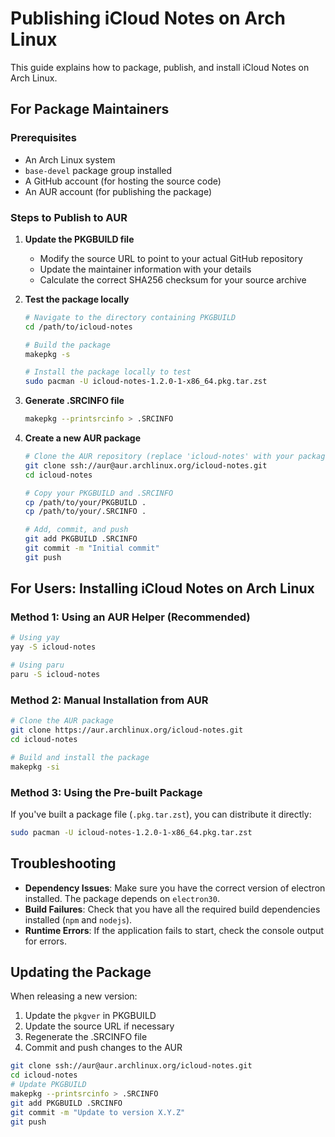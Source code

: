 # Publishing iCloud Notes on Arch Linux

This guide explains how to package, publish, and install iCloud Notes on Arch Linux.

## For Package Maintainers

### Prerequisites

- An Arch Linux system
- `base-devel` package group installed
- A GitHub account (for hosting the source code)
- An AUR account (for publishing the package)

### Steps to Publish to AUR

1. **Update the PKGBUILD file**
   - Modify the source URL to point to your actual GitHub repository
   - Update the maintainer information with your details
   - Calculate the correct SHA256 checksum for your source archive

2. **Test the package locally**

   ```bash
   # Navigate to the directory containing PKGBUILD
   cd /path/to/icloud-notes
   
   # Build the package
   makepkg -s
   
   # Install the package locally to test
   sudo pacman -U icloud-notes-1.2.0-1-x86_64.pkg.tar.zst
   ```

3. **Generate .SRCINFO file**

   ```bash
   makepkg --printsrcinfo > .SRCINFO
   ```

4. **Create a new AUR package**

   ```bash
   # Clone the AUR repository (replace 'icloud-notes' with your package name)
   git clone ssh://aur@aur.archlinux.org/icloud-notes.git
   cd icloud-notes
   
   # Copy your PKGBUILD and .SRCINFO
   cp /path/to/your/PKGBUILD .
   cp /path/to/your/.SRCINFO .
   
   # Add, commit, and push
   git add PKGBUILD .SRCINFO
   git commit -m "Initial commit"
   git push
   ```

## For Users: Installing iCloud Notes on Arch Linux

### Method 1: Using an AUR Helper (Recommended)

```bash
# Using yay
yay -S icloud-notes

# Using paru
paru -S icloud-notes
```

### Method 2: Manual Installation from AUR

```bash
# Clone the AUR package
git clone https://aur.archlinux.org/icloud-notes.git
cd icloud-notes

# Build and install the package
makepkg -si
```

### Method 3: Using the Pre-built Package

If you've built a package file (`.pkg.tar.zst`), you can distribute it directly:

```bash
sudo pacman -U icloud-notes-1.2.0-1-x86_64.pkg.tar.zst
```

## Troubleshooting

- **Dependency Issues**: Make sure you have the correct version of electron installed. The package depends on `electron30`.
- **Build Failures**: Check that you have all the required build dependencies installed (`npm` and `nodejs`).
- **Runtime Errors**: If the application fails to start, check the console output for errors.

## Updating the Package

When releasing a new version:

1. Update the `pkgver` in PKGBUILD
2. Update the source URL if necessary
3. Regenerate the .SRCINFO file
4. Commit and push changes to the AUR

```bash
git clone ssh://aur@aur.archlinux.org/icloud-notes.git
cd icloud-notes
# Update PKGBUILD
makepkg --printsrcinfo > .SRCINFO
git add PKGBUILD .SRCINFO
git commit -m "Update to version X.Y.Z"
git push
```
